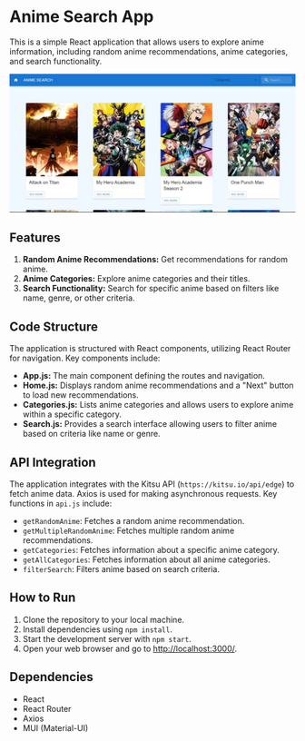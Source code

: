 # Anime Search App

This is a simple React application that allows users to explore anime information, including random anime recommendations, anime categories, and search functionality.


![Anime Search](public/image.png)

## Features

1. **Random Anime Recommendations:** Get recommendations for random anime.
2. **Anime Categories:** Explore anime categories and their titles.
3. **Search Functionality:** Search for specific anime based on filters like name, genre, or other criteria.

## Code Structure

The application is structured with React components, utilizing React Router for navigation. Key components include:

- **App.js:** The main component defining the routes and navigation.
- **Home.js:** Displays random anime recommendations and a "Next" button to load new recommendations.
- **Categories.js:** Lists anime categories and allows users to explore anime within a specific category.
- **Search.js:** Provides a search interface allowing users to filter anime based on criteria like name or genre.

## API Integration

The application integrates with the Kitsu API (`https://kitsu.io/api/edge`) to fetch anime data. Axios is used for making asynchronous requests. Key functions in `api.js` include:

- `getRandomAnime`: Fetches a random anime recommendation.
- `getMultipleRandomAnime`: Fetches multiple random anime recommendations.
- `getCategories`: Fetches information about a specific anime category.
- `getAllCategories`: Fetches information about all anime categories.
- `filterSearch`: Filters anime based on search criteria.

## How to Run

1. Clone the repository to your local machine.
2. Install dependencies using `npm install`.
3. Start the development server with `npm start`.
4. Open your web browser and go to [http://localhost:3000/](http://localhost:3000/).

## Dependencies

- React
- React Router
- Axios
- MUI (Material-UI)